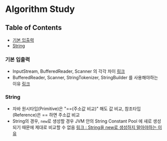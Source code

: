 # Algorithm Study

## Table of Contents
- [기본 입출력](#기본-입출력)
- [String](#String)

### 기본 입출력
- InputStream, BufferedReader, Scanner 의 각각 차이 [링크](https://makemethink.tistory.com/170)
- BufferedReader, Scanner, StringTokenizer, StringBuilder 를 사용해야하는 이유 [링크](https://rlakuku-program.tistory.com/33)

### String
- 자바 원시타입(Primitive)은 "==(주소값 비교)" 해도 값 비교, 참조타입(Reference)은 == 하면 주소값 비교
- String의 경우, `new`로 생성할 경우 JVM 안의 String Constant Pool 에 새로 생성되기 때문에 제대로 비교할 수 없음 [링크 : String을 new로 생성하지 말아야하는 이유](https://starkying.tistory.com/entry/what-is-java-string-pool)
